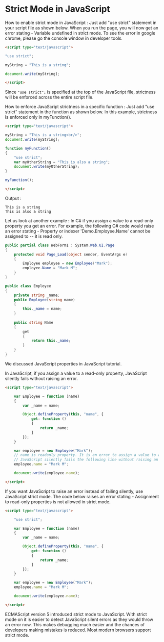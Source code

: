 
# Strict Mode in JavaScript
How to enable strict mode in JavaScript : Just add "use strict" statement in your script file as shown below. When you run the page, you will now get an error stating - Variable undefined in strict mode. To see the error in google chrome, please go the console window in developer tools.
```html
<script type="text/javascript">

"use strict";

myString = "This is a string";

document.write(myString);

</script>
```

Since `"use strict";` is specified at the top of the JavaScript file, strictness will be enforced across the entire script file.

How to enforce JavaScript strictness in a specific function : Just add "use strict" statement in the function as shown below. In this example, strictness is enforced only in myFunction().
```html
<script type="text/javascript">

myString = "This is a string<br/>";
document.write(myString);

function myFunction() 
{
    "use strict";
    var myOtherString = "This is also a string";
    document.write(myOtherString);
}

myFunction();

</script>
```

Output :
```
This is a string
This is also a string
```

Let us look at another example : In C# if you assign a value to a read-only property you get an error. For example, the following C# code would raise an error stating - Property or indexer 'Demo.Employee.Name' cannot be assigned to -- it is read only.
```cs
public partial class WebForm1 : System.Web.UI.Page
{
    protected void Page_Load(object sender, EventArgs e)
    {
        Employee employee = new Employee("Mark");
        employee.Name = "Mark M";
    }
}

public class Employee
{
    private string _name;
    public Employee(string name)
    {
        this._name = name;
    }
        
    public string Name
    {
        get
        {
            return this._name;
        }
    }
}
```
We discussed JavaScript properties in JavaScript tutorial.

In JavaScript, if you assign a value to a read-only property, JavaScript silently fails without raising an error.
```html
<script type="text/javascript">

    var Employee = function (name) 
    {
        var _name = name;

        Object.defineProperty(this, "name", {
            get: function () 
            {
                return _name;
            }
        });
    }

    var employee = new Employee("Mark");
    // name is readonly property. It is an error to assign a value to a read-only property 
    // JavaScript silently fails the following line without raising an error
    employee.name = "Mark M";

    document.write(employee.name);

</script>
```
If you want JavaScript to raise an error instead of failing silently, use JavaScript strict mode. The code below raises an error stating - Assignment to read-only properties is not allowed in strict mode.
```html
<script type="text/javascript">

    "use strict";

    var Employee = function (name) 
    {
        var _name = name;

        Object.defineProperty(this, "name", {
            get: function () 
            {
                return _name;
            }
        });
    }

    var employee = new Employee("Mark");
    employee.name = "Mark M";

    document.write(employee.name);

</script>
```
ECMAScript version 5 introduced strict mode to JavaScript. With strict mode on it is easier to detect JavaScript silent errors as they would throw an error now. This makes debugging much easier and the chances of developers making mistakes is reduced. Most modern browsers support strict mode.
